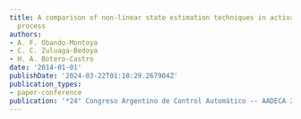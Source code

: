 ```yaml
---
title: A comparison of non-linear state estimation techniques in activated sludge
  process
authors:
- A. F. Obando-Montoya
- C. C. Zuluaga-Bedoya
- H. A. Botero-Castro
date: '2014-01-01'
publishDate: '2024-03-22T01:10:29.267904Z'
publication_types:
- paper-conference
publication: '*24° Congreso Argentino de Control Automático -- AADECA 2014*'
---
```

